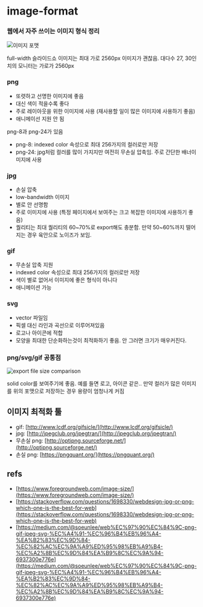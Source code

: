 # image-format

### 웹에서 자주 쓰이는 이미지 형식 정리

![&#xC774;&#xBBF8;&#xC9C0; &#xD3EC;&#xB9F7;](https://i.stack.imgur.com/Ow8RZ.png)

full-width 슬라이드쇼 이미지는 최대 가로 2560px 이미지가 괜찮음. 대다수 27, 30인치의 모니터는 가로가 2560px

### png

* 또렷하고 선명한 이미지에 좋음
* 대신 색이 적을수록 좋다
* 주로 레이아웃을 위한 이미지에 사용 \(재사용할 일이 많은 이미지에 사용하기 좋음\)
* 애니메이선 지원 안 됨

png-8과 png-24가 있음

* png-8: indexed color 속성으로 최대 256가지의 컬러로만 저장
* png-24: jpg처럼 컬러를 많이 가지지만 여전히 무손실 압축임. 주로 간단한 배너이미지에 사용

### jpg

* 손실 압축
* low-bandwidth 이미지
* 별로 안 선명함
* 주로 이미지에 사용 \(특정 페이지에서 보여주는 크고 복잡한 이미지에 사용하기 좋음\)
* 퀄리티는 최대 퀄리티의 60~70%로 export해도 충분함. 만약 50~60%까지 떨어지는 경우 육안으로 노이즈가 보임.

### gif

* 무손실 압축 지원
* indexed color 속성으로 최대 256가지의 컬러로만 저장
* 색이 별로 없어서 이미지에 좋은 형식이 아니다
* 애니메이션 가능

### svg

* vector 파일임
* 픽셀 대신 라인과 곡선으로 이루어져있음
* 로고나 아이콘에 적합
* 모양을 최대한 단순화하는것이 최적화하기 좋음. 안 그러면 크기가 매우커진다.

### png/svg/gif 공통점

![export file size comparison](https://cdn.foregroundweb.com/wp-content/uploads/2016/03/adobe-lightroom-jpg-export-file-size-comparison.png)

solid color를 보여주기에 좋음. 예를 들면 로고, 아이콘 같은.. 만약 컬러가 많은 이미지를 위의 포맷으로 저장하는 경우 용량이 엄청나게 커짐

## 이미지 최적화 툴

* gif: [http://www.lcdf.org/gifsicle/](http://www.lcdf.org/gifsicle/)
* jpg: [http://jpegclub.org/jpegtran/](http://jpegclub.org/jpegtran/)
* 무손실 png: [http://optipng.sourceforge.net/](http://optipng.sourceforge.net/)
* 손실 png: [https://pngquant.org/](https://pngquant.org/)

## refs

* [https://www.foregroundweb.com/image-size/](https://www.foregroundweb.com/image-size/)
* [https://stackoverflow.com/questions/1698330/webdesign-jpg-or-png-which-one-is-the-best-for-web](https://stackoverflow.com/questions/1698330/webdesign-jpg-or-png-which-one-is-the-best-for-web)
* [https://medium.com/@soeunlee/web%EC%97%90%EC%84%9C-png-gif-jpeg-svg-%EC%A4%91-%EC%96%B4%EB%96%A4-%EA%B2%83%EC%9D%84-%EC%82%AC%EC%9A%A9%ED%95%98%EB%A9%B4-%EC%A2%8B%EC%9D%84%EA%B9%8C%EC%9A%94-6937300e776e](https://medium.com/@soeunlee/web%EC%97%90%EC%84%9C-png-gif-jpeg-svg-%EC%A4%91-%EC%96%B4%EB%96%A4-%EA%B2%83%EC%9D%84-%EC%82%AC%EC%9A%A9%ED%95%98%EB%A9%B4-%EC%A2%8B%EC%9D%84%EA%B9%8C%EC%9A%94-6937300e776e)

